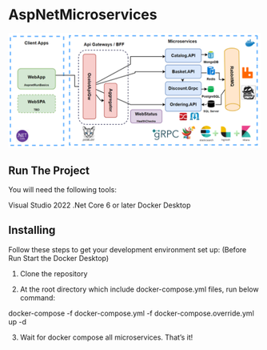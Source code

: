 # AspNetMicroservices
![alt text](https://raw.githubusercontent.com/brkcskun/AspNetMicroservicesApp/main/src/topology.png?raw=true)

## Run The Project
You will need the following tools:

Visual Studio 2022
.Net Core 6 or later
Docker Desktop

## Installing

Follow these steps to get your development environment set up: (Before Run Start the Docker Desktop)

1. Clone the repository

2. At the root directory which include docker-compose.yml files, run below command:
   
docker-compose -f docker-compose.yml -f docker-compose.override.yml up -d

3. Wait for docker compose all microservices. That’s it!
